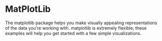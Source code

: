 # MatPlotLib
The matplotlib package helps you make visually appealing representations of the data you’re working with. matplotlib is extremely flexible; these examples will help you get started with a few simple visualizations. 
